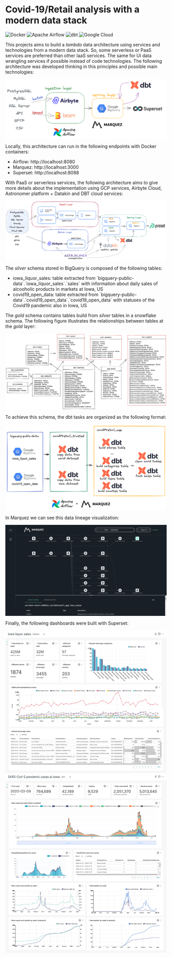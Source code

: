 # Covid-19/Retail analysis with a modern data stack

<p>
<img alt="Docker" src="https://img.shields.io/badge/docker-%230db7ed.svg?&style=for-the-badge&logo=docker&logoColor=white"/>
<img alt="Apache Airflow" src="https://img.shields.io/badge/apacheairflow-%23017cee.svg?&style=for-the-badge&logo=apache-airflow&logoColor=white"/>
<img alt="dbt" src="https://img.shields.io/badge/DBT-%23ff694b.svg?&style=for-the-badge&logo=dbt&logoColor=white"/>
<img alt="Google Cloud" src="https://img.shields.io/badge/googlecloud-%234285f4.svg?&style=for-the-badge&logo=googlecloud&logoColor=white"/>
</p>


This projects aims to build a *lambda* data architecture using services and technologies from a modern data stack. So, some serverless or PaaS services are preferred than other IaaS services. The same for UI data wrangling services if possible instead of code technologies. The following architecture was developed thinking in this principles and possible main technologies:

<img align="center" alt="Tech architecture" src="./docs/tech.png" />

Locally, this architecture can run in the following endpoints with Docker containers:

- Airflow: http://localhost:8080
- Marquez: http://localhost:3000
- Superset: http://localhost:8088

With PaaS or serverless services, the following architecture aims to give more details about the implementation using GCP services, Airbyte Cloud, Astronomer platform + Datakin and DBT cloud services:

<img align="center" alt="Cloud architecture" src="./docs/cloud.png" />

The *silver* schema stored in BigQuery is composed of the following tables:
- iowa_liquor_sales: table extracted from \`bigquery-public-data\`.\`iowa_liquor_sales\`.\`sales\` with information about daily sales of alcooholic products in markets at Iowa, US
- covid19_open_data: table extracted from \`bigquery-public-data\`.\`covid19_open_data\`.\`covid19_open_data\` with statuses of the Covid19 pandemic also in Iowa, US

The *gold* schema contains tables build from *silver* tables in a snowflake schema. The following figure illustrates the relationships between tables at the *gold* layer:

<img align="center" alt="Data schema" src="./docs/schema.png" />

To achieve this schema, the dbt tasks are organized as the following format:

<img align="center" alt="dbt workflow" src="./docs/dbt-workflow.png" />

In Marquez we can see this data lineage visualization:

<img align="center" alt="Marquez data lineage" src="./docs/marquez.png" />

Finally, the following dashboards were built with Superset:

<img align="center" alt="Sales dashboard" src="./docs/sales-dashboard.png" />

<img align="center" alt="Covid19 dashboard" src="./docs/covid19-dashboard.png" />
